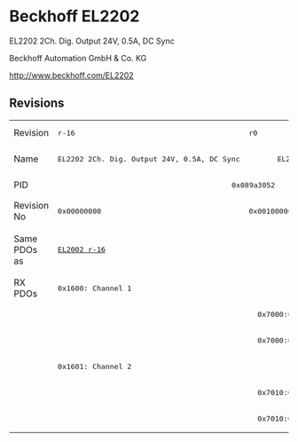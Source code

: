 # Beckhoff EL2202

EL2202 2Ch. Dig. Output 24V, 0.5A, DC Sync

Beckhoff Automation GmbH & Co. KG

http://www.beckhoff.com/EL2202

## Revisions
<table>
<tr >
<td>Revision</td>
<td><pre>r-16</pre></td>
<td><pre>r0</pre></td>
<td><pre>r1</pre></td>
<td><pre>r2</pre></td>
<td><pre>r3</pre></td>
</tr>
<tr >
<td>Name</td>
<td><pre>EL2202 2Ch. Dig. Output 24V, 0.5A, DC Sync</pre></td>
<td colspan=4 align="center"><pre>EL2202 2Ch. Dig. Output 24V, 0.5A</pre></td>
</tr>
<tr >
<td>PID</td>
<td colspan=5 align="center"><pre>0x089a3052</pre></td>
</tr>
<tr >
<td>Revision No</td>
<td><pre>0x00000000</pre></td>
<td><pre>0x00100000</pre></td>
<td><pre>0x00110000</pre></td>
<td><pre>0x00120000</pre></td>
<td><pre>0x00130000</pre></td>
</tr>
<tr >
<td>Same PDOs as</td>
<td><pre><a href="EL2002">EL2002 r-16</a></pre></td>
<td colspan=4 align="center"><pre><a href="EL2202-0100">EL2202-0100 r0</a><br/><a href="EL2202-0100">EL2202-0100 r1</a><br/><a href="EL2202-0100">EL2202-0100 r2</a><br/><a href="EL2202-0100">EL2202-0100 r3</a></pre></td>
</tr>
<tr class="rxpdo pdosection">
<td rowspan=6 valign=top>RX PDOs</td>
<td colspan=5 align="left"><pre>0x1600: Channel 1</pre></td>
<td></td>
</tr>
<tr class="rxpdo">
<td></td>
<td colspan=4 align="left"><pre>  0x7000:01  Output                BOOL</pre></td>
</tr>
<tr class="rxpdo">
<td></td>
<td colspan=4 align="left"><pre>  0x7000:02  TriState              BOOL</pre></td>
</tr>
<tr class="rxpdo pdosection">
<td colspan=5 align="left"><pre>0x1601: Channel 2</pre></td>
</tr>
<tr class="rxpdo">
<td></td>
<td colspan=4 align="left"><pre>  0x7010:01  Output                BOOL</pre></td>
</tr>
<tr class="rxpdo">
<td></td>
<td colspan=4 align="left"><pre>  0x7010:02  TriState              BOOL</pre></td>
</tr>
</table>
